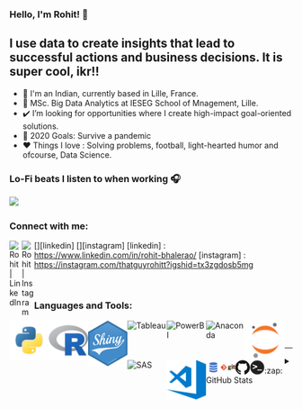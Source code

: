 
### Hello, I'm Rohit! 👋

## I use data to create insights that lead to successful actions and business decisions. It is super cool, ikr!!

- 📍  I'm an Indian, currently based in Lille, France.
- 🏫 MSc. Big Data Analytics at IESEG School of Mnagement, Lille.
- ✔️ I’m looking for opportunities where I create high-impact goal-oriented solutions.
- 🥅 2020 Goals: Survive a pandemic
- ❤️ Things I love : Solving problems, football, light-hearted humor and ofcourse, Data Science.

### Lo-Fi beats I listen to when working 🎧

[<img src="https://freight.cargo.site/w/500/q/94/i/c70ce548511062e17a48c1b14ac9f99db4264f8a047cefc7e1aaf731ad8f4480/daft1_1_o.gif" width="350" />](https://www.youtube.com/watch?v=f02mOEt11OQ)

### Connect with me:

[<img align="left" alt="Rohit | LinkedIn" width="22px" src="https://cdn.jsdelivr.net/npm/simple-icons@v3/icons/linkedin.svg" />][linkedin]
[<img align="left" alt="Rohit | Instagram" width="22px" src="https://cdn.jsdelivr.net/npm/simple-icons@v3/icons/instagram.svg" />][instagram]
[linkedin] : https://www.linkedin.com/in/rohit-bhalerao/
[instagram] : https://instagram.com/thatguyrohitt?igshid=tx3zgdosb5mg

<br />

### Languages and Tools:

<img align="left" alt="Python" width="70px" src="https://raw.githubusercontent.com/github/explore/80688e429a7d4ef2fca1e82350fe8e3517d3494d/topics/python/python.png" />
<img align="left" alt="R" width="70px" src="https://raw.githubusercontent.com/github/explore/80688e429a7d4ef2fca1e82350fe8e3517d3494d/topics/r/r.png" />
<img align="left" alt="Shiny" width="70px" src="https://raw.githubusercontent.com/rstudio/shiny/master/man/figures/logo.png" />
<img align ="left" alt = "Tableau" height="70" width="70" src="https://unpkg.com/simple-icons@v3/icons/tableau.svg" />
<img align ="left" alt = "PowerBI" height="70" width="70" src="https://unpkg.com/simple-icons@v3/icons/powerbi.svg" />
<img align="left" alt="Anaconda" height="70" width="70" src="https://unpkg.com/simple-icons@v3/icons/anaconda.svg"> 
<img align="left" alt="Jupyter" width="70px" src="https://raw.githubusercontent.com/github/explore/80688e429a7d4ef2fca1e82350fe8e3517d3494d/topics/jupyter-notebook/jupyter-notebook.png" />
<img align="left" alt="SAS" width="70px" src="https://upload.wikimedia.org/wikipedia/commons/1/10/SAS_logo_horiz.svg" />
<img align="left" alt="Visual Studio Code" width="70px" src="https://raw.githubusercontent.com/github/explore/80688e429a7d4ef2fca1e82350fe8e3517d3494d/topics/visual-studio-code/visual-studio-code.png" />
<img align="left" alt="SQL" width="26px" src="https://raw.githubusercontent.com/github/explore/80688e429a7d4ef2fca1e82350fe8e3517d3494d/topics/sql/sql.png" />
<img align="left" alt="Git" width="26px" src="https://raw.githubusercontent.com/github/explore/80688e429a7d4ef2fca1e82350fe8e3517d3494d/topics/git/git.png" />
<img align="left" alt="GitHub" width="26px" src="https://raw.githubusercontent.com/github/explore/78df643247d429f6cc873026c0622819ad797942/topics/github/github.png" />
<img align="left" alt="Terminal" width="26px" src="https://raw.githubusercontent.com/github/explore/80688e429a7d4ef2fca1e82350fe8e3517d3494d/topics/terminal/terminal.png" />



<br />
<br />

---


<details>
  <summary>:zap: GitHub Stats</summary>

  <img align="left" alt="Rohit's GitHub Stats" src="https://github-readme-stats.codestackr.vercel.app/api?username=RohitBhalerao&show_icons=true&hide_border=true" />
  
  
  <summary>:zap: Most used languages</summary>
  <img align="left" alt="Rohit's Language Stats" src="https://github-readme-stats.vercel.app/api/top-langs/?username=RohitBhalerao&layout=compact" />

  

</details>


